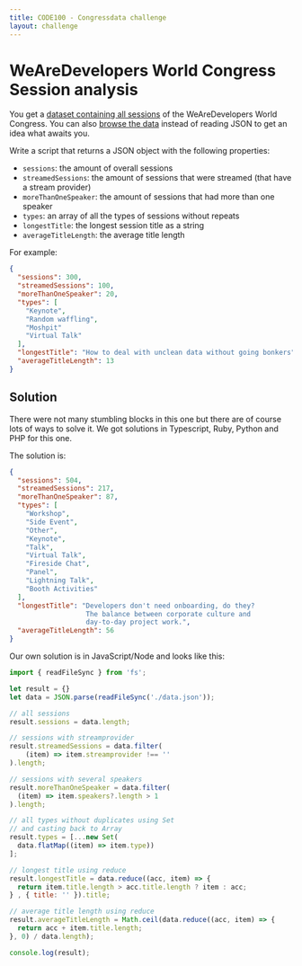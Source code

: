 ```yaml
---
title: CODE100 - Congressdata challenge
layout: challenge
--- 
```


# WeAreDevelopers World Congress Session analysis

You get a [dataset containing all sessions](data.json) of the WeAreDevelopers World Congress. 
You can also [browse the data](display.html) instead of reading JSON to get an idea what awaits you.

Write a script that returns a JSON object with the following properties:

* `sessions`: the amount of overall sessions
* `streamedSessions`: the amount of sessions that were streamed (that have a stream provider)
* `moreThanOneSpeaker`: the amount of sessions that had more than one speaker
* `types`: an array of all the types of sessions without repeats
* `longestTitle`: the longest session title as a string
* `averageTitleLength`: the average title length

For example:

```json
{
  "sessions": 300,
  "streamedSessions": 100,
  "moreThanOneSpeaker": 20,
  "types": [
    "Keynote",
    "Random waffling",
    "Moshpit"
    "Virtual Talk"
  ],
  "longestTitle": "How to deal with unclean data without going bonkers",
  "averageTitleLength": 13
}
```

<!-- details -->
<!-- summary -->
## Solution
<!-- endsummary -->

There were not many stumbling blocks in this one but there are of course lots of ways to solve it. We got solutions in Typescript, Ruby, Python and PHP for this one. 

The solution is: 

```json
{
  "sessions": 504,
  "streamedSessions": 217,
  "moreThanOneSpeaker": 87,
  "types": [
    "Workshop",
    "Side Event",
    "Other",
    "Keynote",
    "Talk",
    "Virtual Talk",
    "Fireside Chat",
    "Panel",
    "Lightning Talk",
    "Booth Activities"
  ],
  "longestTitle": "Developers don't need onboarding, do they? 
                   The balance between corporate culture and 
                   day-to-day project work.",
  "averageTitleLength": 56
}
```

Our own solution is in JavaScript/Node and looks like this:

```javascript
import { readFileSync } from 'fs';

let result = {}
let data = JSON.parse(readFileSync('./data.json'));

// all sessions
result.sessions = data.length;

// sessions with streamprovider 
result.streamedSessions = data.filter(
    (item) => item.streamprovider !== ''
).length;

// sessions with several speakers 
result.moreThanOneSpeaker = data.filter(
  (item) => item.speakers?.length > 1
).length;

// all types without duplicates using Set
// and casting back to Array
result.types = [...new Set(
  data.flatMap((item) => item.type))
];

// longest title using reduce
result.longestTitle = data.reduce((acc, item) => {
  return item.title.length > acc.title.length ? item : acc;
} , { title: '' }).title;

// average title length using reduce
result.averageTitleLength = Math.ceil(data.reduce((acc, item) => {
  return acc + item.title.length;
}, 0) / data.length);

console.log(result);
``` 

<!-- details -->




